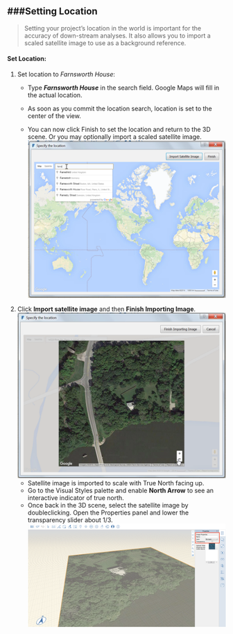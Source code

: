 ###Setting Location
---


> Setting your project’s location in the world is important for the accuracy of down-stream analyses. It also allows you to import a scaled satellite image to use as a background reference.



#### Set Location:



1. Set location to *Farnsworth House*:
	- Type ***Farnsworth House*** in the search field. Google Maps will fill in the actual location.

	- As soon as you commit the location search, location is set to the center of the view.

	- You can now click Finish to set the location and return to the 3D scene. Or you may optionally import a scaled satellite image.
![](./images/4101d5b1-cd39-4a96-b4a8-8d7009c54848.png)
2. Click **Import satellite image** and then **Finish Importing Image**.
![](./images/894bd8ae-cb86-4330-ae3f-fe58ac39ab73.png)
	- Satellite image is imported to scale with True North facing up.
	- Go to the Visual Styles palette and enable **North Arrow** to see an interactive indicator of true north.
	- Once back in the 3D scene, select the satellite image by doubleclicking. Open the Properties panel and lower the transparency slider about 1/3.
![](./images/038168bf-b019-4a1f-8fb7-308ae4fe218e1.png)



